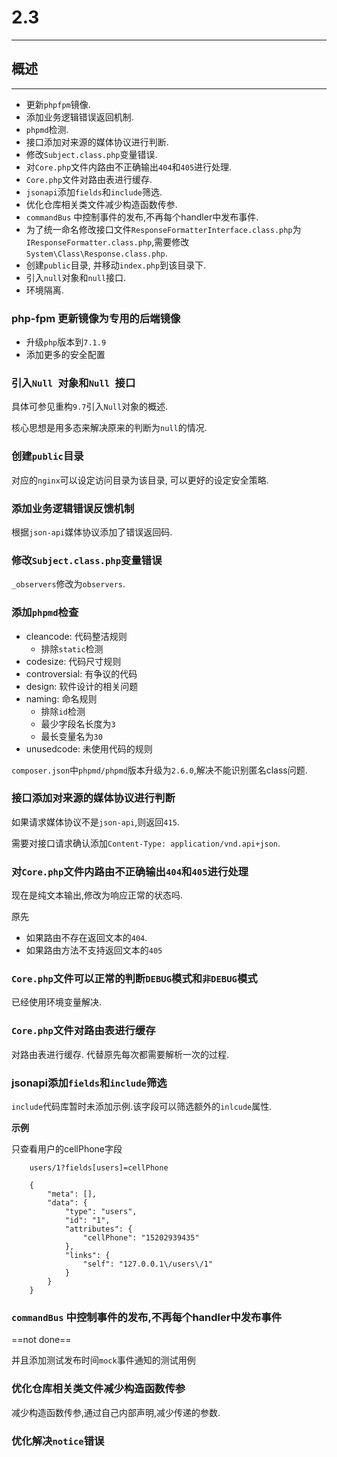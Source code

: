 # 2.3

---

## 概述

---

* 更新`phpfpm`镜像.
* 添加业务逻辑错误返回机制.
* `phpmd`检测.
* 接口添加对来源的媒体协议进行判断.
* 修改`Subject.class.php`变量错误.
* 对`Core.php`文件内路由不正确输出`404`和`405`进行处理.
* `Core.php`文件对路由表进行缓存.
* `jsonapi`添加`fields`和`include`筛选.
* 优化仓库相关类文件减少构造函数传参.
* `commandBus` 中控制事件的发布,不再每个handler中发布事件.
* 为了统一命名修改接口文件`ResponseFormatterInterface.class.php`为`IResponseFormatter.class.php`,需要修改`System\Class\Response.class.php`.
* 创建`public`目录, 并移动`index.php`到该目录下.
* 引入`null`对象和`null`接口.
* 环境隔离.

### php-fpm 更新镜像为专用的后端镜像

* 升级`php`版本到`7.1.9`
* 添加更多的安全配置

### 引入`Null `对象和`Null `接口

具体可参见重构`9.7`引入`Null`对象的概述.

核心思想是用多态来解决原来的判断为`null`的情况.

### 创建`public`目录

对应的`nginx`可以设定访问目录为该目录, 可以更好的设定安全策略.

### 添加业务逻辑错误反馈机制

根据`json-api`媒体协议添加了错误返回码.

### 修改`Subject.class.php`变量错误

`_observers`修改为`observers`.

### 添加`phpmd`检查

* cleancode: 代码整洁规则
	* 排除`static`检测
* codesize: 代码尺寸规则
* controversial: 有争议的代码
* design: 软件设计的相关问题
* naming: 命名规则
	* 排除`id`检测
	* 最少字段名长度为`3`
	* 最长变量名为`30`
* unusedcode: 未使用代码的规则

`composer.json`中`phpmd/phpmd`版本升级为`2.6.0`,解决不能识别匿名class问题.

### 接口添加对来源的媒体协议进行判断

如果请求媒体协议不是`json-api`,则返回`415`.

需要对接口请求确认添加`Content-Type: application/vnd.api+json`.


### 对`Core.php`文件内路由不正确输出`404`和`405`进行处理

现在是纯文本输出,修改为响应正常的状态吗.

原先

* 如果路由不存在返回文本的`404`.
* 如果路由方法不支持返回文本的`405`

### `Core.php`文件可以正常的判断`DEBUG`模式和`非DEBUG`模式

已经使用环境变量解决.

### `Core.php`文件对路由表进行缓存

对路由表进行缓存. 代替原先每次都需要解析一次的过程.

### jsonapi添加`fields`和`include`筛选

`include`代码库暂时未添加示例.该字段可以筛选额外的`inlcude`属性.

**示例**

只查看用户的cellPhone字段

		users/1?fields[users]=cellPhone
		
		{
		    "meta": [],
		    "data": {
		        "type": "users",
		        "id": "1",
		        "attributes": {
		            "cellPhone": "15202939435"
		        },
		        "links": {
		            "self": "127.0.0.1\/users\/1"
		        }
		    }
		}
		
### `commandBus` 中控制事件的发布,不再每个handler中发布事件

==not done==

并且添加测试发布时间`mock`事件通知的测试用例

### 优化仓库相关类文件减少构造函数传参

减少构造函数传参,通过自己内部声明,减少传递的参数.

### 优化解决`notice`错误


